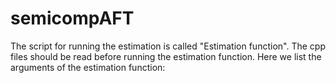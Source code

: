 # semicompAFT

The script for running the estimation is called "Estimation function". The cpp files should be read before running the estimation function.
Here we list the arguments of the estimation function:
